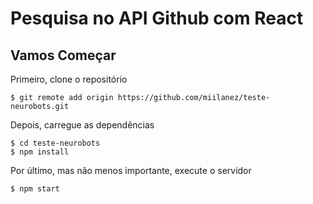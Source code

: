 # Pesquisa no API Github com React

## Vamos Começar

Primeiro, clone o repositório

```
$ git remote add origin https://github.com/miilanez/teste-neurobots.git
```

Depois, carregue as dependências

```
$ cd teste-neurobots
$ npm install
``` 
Por último, mas não menos importante, execute o servidor

```
$ npm start
```
 
